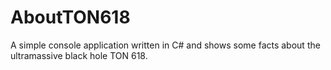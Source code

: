# AboutTON618
A simple console application written in C# and shows some facts about the ultramassive black hole TON 618.
